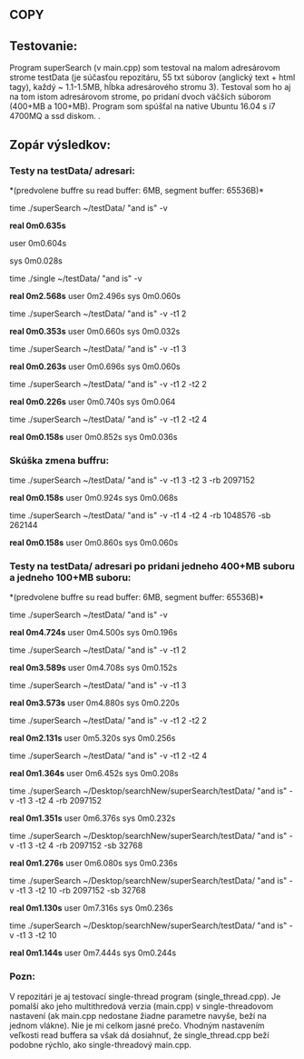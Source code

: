 <h2>COPY</h2>
<h2>Testovanie:</h2>
Program superSearch (v main.cpp) som testoval na 
malom adresárovom strome testData (je súčasťou repozitáru, 
55 txt súborov (anglický text + html tagy), každý ~ 1.1-1.5MB, hĺbka adresárového stromu 3). 
Testoval som ho aj na tom istom adresárovom strome, po pridaní dvoch 
väčších súborom (400+MB a 100+MB). 
Program som spúšťal na native Ubuntu 16.04 s i7 4700MQ a ssd diskom.
.
<h2>Zopár výsledkov:</h2>
<h3>Testy na testData/ adresari:</h3>
*(predvolene buffre su read buffer: 6MB, segment buffer: 65536B)*

time ./superSearch ~/testData/ "and is" -v

**real	0m0.635s**

user	0m0.604s

sys	0m0.028s

time ./single ~/testData/ "and is" -v

**real	0m2.568s**
user	0m2.496s
sys	0m0.060s

time ./superSearch ~/testData/ "and is" -v -t1 2

**real	0m0.353s**
user	0m0.660s
sys	0m0.032s

time ./superSearch ~/testData/ "and is" -v -t1 3

**real	0m0.263s**
user	0m0.696s
sys	0m0.060s

time ./superSearch ~/testData/ "and is" -v -t1 2 -t2 2

**real	0m0.226s**
user	0m0.740s
sys	0m0.064

time ./superSearch ~/testData/ "and is" -v -t1 2 -t2 4

**real	0m0.158s**
user	0m0.852s
sys	0m0.036s

<h3>Skúška zmena buffru:</h3>

time ./superSearch ~/testData/ "and is" -v -t1 3 -t2 3 -rb 2097152

**real	0m0.158s**
user	0m0.924s
sys	0m0.068s

time ./superSearch ~/testData/ "and is" -v -t1 4 -t2 4 -rb 1048576 -sb 262144

**real	0m0.158s**
user	0m0.860s
sys	0m0.060s

<h3>Testy na testData/ adresari po pridani jedneho 400+MB suboru a jedneho 100+MB suboru:</h3>
*(predvolene buffre su read buffer: 6MB, segment buffer: 65536B)*

time ./superSearch ~/testData/ "and is" -v

**real	0m4.724s**
user	0m4.500s
sys	0m0.196s

time ./superSearch ~/testData/ "and is" -v -t1 2

**real	0m3.589s**
user	0m4.708s
sys	0m0.152s

time ./superSearch ~/testData/ "and is" -v -t1 3

**real	0m3.573s**
user	0m4.880s
sys	0m0.220s

time ./superSearch ~/testData/ "and is" -v -t1 2 -t2 2

**real	0m2.131s**
user	0m5.320s
sys	0m0.256s

time ./superSearch ~/testData/ "and is" -v -t1 2 -t2 4

**real	0m1.364s**
user	0m6.452s
sys	0m0.208s

time ./superSearch ~/Desktop/searchNew/superSearch/testData/ "and is" -v -t1 3 -t2 4 -rb 2097152

**real	0m1.351s**
user	0m6.376s
sys	0m0.232s

time ./superSearch ~/Desktop/searchNew/superSearch/testData/ "and is" -v -t1 3 -t2 4 -rb 2097152 -sb 32768

**real	0m1.276s**
user	0m6.080s
sys	0m0.236s

time ./superSearch ~/Desktop/searchNew/superSearch/testData/ "and is" -v -t1 3 -t2 10 -rb 2097152 -sb 32768

**real	0m1.130s**
user	0m7.316s
sys	0m0.236s

time ./superSearch ~/Desktop/searchNew/superSearch/testData/ "and is" -v -t1 3 -t2 10

**real	0m1.144s**
user	0m7.444s
sys	0m0.244s

<h3> Pozn:</h3>
V repozitári je aj testovací single-thread program (single_thread.cpp).
Je pomalší ako jeho multithredová verzia (main.cpp) v single-threadovom
nastavení (ak main.cpp nedostane žiadne parametre navyše, beží
na jednom vlákne). Nie je mi celkom jasné prečo. 
Vhodným nastavením veľkosti read buffera sa však dá 
dosiahnuť, že single_thread.cpp beží podobne rýchlo,
ako single-threadový main.cpp.
